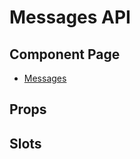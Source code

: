 # Messages API

## Component Page
- [Messages](../components/messages)

## Props
<Table name="messages" field="props" />

## Slots
<Table name="messages" field="slots" />
